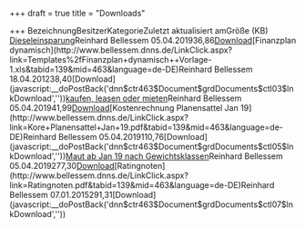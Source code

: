 +++
draft = true
title = "Downloads"

+++
BezeichnungBesitzerKategorieZuletzt aktualisiert amGröße (KB) [Dieseleinsparung](http://www.bellessem.dnns.de/LinkClick.aspx?link=Kopie+von+Einsparung+Dieselverbrauch+bei+1+%e2%82%ac.xls&tabid=139&mid=463&language=de-DE)Reinhard Bellessem 05.04.201936,86[Download](javascript:__doPostBack('dnn$ctr463$Document$grdDocuments$ctl02$lnkDownload',''))[Finanzplan dynamisch](http://www.bellessem.dnns.de/LinkClick.aspx?link=Templates%2fFinanzplan+dynamisch++Vorlage-1.xls&tabid=139&mid=463&language=de-DE)Reinhard Bellessem 18.04.201238,40[Download](javascript:__doPostBack('dnn$ctr463$Document$grdDocuments$ctl03$lnkDownload',''))[kaufen, leasen oder mieten](http://www.bellessem.dnns.de/LinkClick.aspx?link=aschermittwoch_otto.jpg&tabid=139&mid=463&language=de-DE)Reinhard Bellessem 05.04.201941,99[Download](javascript:__doPostBack('dnn$ctr463$Document$grdDocuments$ctl04$lnkDownload',''))[Kostenrechnung Planensattel Jan 19](http://www.bellessem.dnns.de/LinkClick.aspx?link=Kore+Planensattel+Jan+19.pdf&tabid=139&mid=463&language=de-DE)Reinhard Bellessem 05.04.2019110,76[Download](javascript:__doPostBack('dnn$ctr463$Document$grdDocuments$ctl05$lnkDownload',''))[Maut ab Jan 19 nach Gewichtsklassen](http://www.bellessem.dnns.de/LinkClick.aspx?link=Maut+ab+Jan+19+nach+Gewichtsklassen.pdf&tabid=139&mid=463&language=de-DE)Reinhard Bellessem 05.04.2019277,30[Download](javascript:__doPostBack('dnn$ctr463$Document$grdDocuments$ctl06$lnkDownload',''))[Ratingnoten](http://www.bellessem.dnns.de/LinkClick.aspx?link=Ratingnoten.pdf&tabid=139&mid=463&language=de-DE)Reinhard Bellessem 07.01.2015291,31[Download](javascript:__doPostBack('dnn$ctr463$Document$grdDocuments$ctl07$lnkDownload',''))
